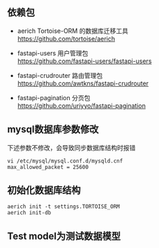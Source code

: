 ## 依赖包

* aerich Tortoise-ORM 的数据库迁移工具  
  https://github.com/tortoise/aerich

* fastapi-users 用户管理包   
  https://github.com/fastapi-users/fastapi-users   
  
* fastapi-crudrouter  路由管理包   
  https://github.com/awtkns/fastapi-crudrouter
  
* fastapi-pagination 分页包   
  https://github.com/uriyyo/fastapi-pagination


## mysql数据库参数修改
下述参数不修改，会导致同步数据库结构时报错

```shell
vi /etc/mysql/mysql.conf.d/mysqld.cnf
max_allowed_packet = 25600
```


## 初始化数据库结构

```shell
aerich init -t settings.TORTOISE_ORM
aerich init-db
```


## Test model为测试数据模型